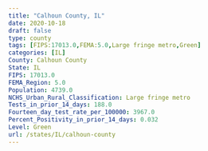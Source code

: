 ```yaml
---
title: "Calhoun County, IL"
date: 2020-10-18
draft: false
type: county
tags: [FIPS:17013.0,FEMA:5.0,Large fringe metro,Green]
categories: [IL]
County: Calhoun County
State: IL
FIPS: 17013.0
FEMA_Region: 5.0
Population: 4739.0
NCHS_Urban_Rural_Classification: Large fringe metro
Tests_in_prior_14_days: 188.0
Fourteen_day_test_rate_per_100000: 3967.0
Percent_Positivity_in_prior_14_days: 0.032
Level: Green
url: /states/IL/calhoun-county
---
```



